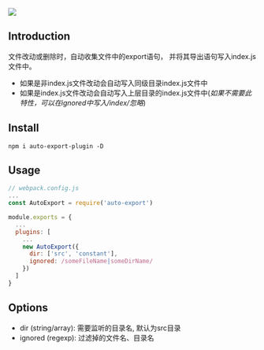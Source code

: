 ![](https://github.com/layne0625/auto-export-plugin/blob/master/screenshot/pic.gif)
## Introduction
文件改动或删除时，自动收集文件中的export语句， 并将其导出语句写入index.js文件中。

- 如果是非index.js文件改动会自动写入同级目录index.js文件中
- 如果是index.js文件改动会自动写入上层目录的index.js文件中(*如果不需要此特性，可以在ignored中写入/index/忽略*)


## Install
```
npm i auto-export-plugin -D
```


## Usage
```javascript
// webpack.config.js
...
const AutoExport = require('auto-export')

module.exports = {
  ...
  plugins: [
    ...
    new AutoExport({
      dir: ['src', 'constant'],
      ignored: /someFileName|someDirName/
    })
  ]
}

```

## Options
- dir (string/array):  需要监听的目录名,  默认为src目录
- ignored (regexp): 过滤掉的文件名、目录名

